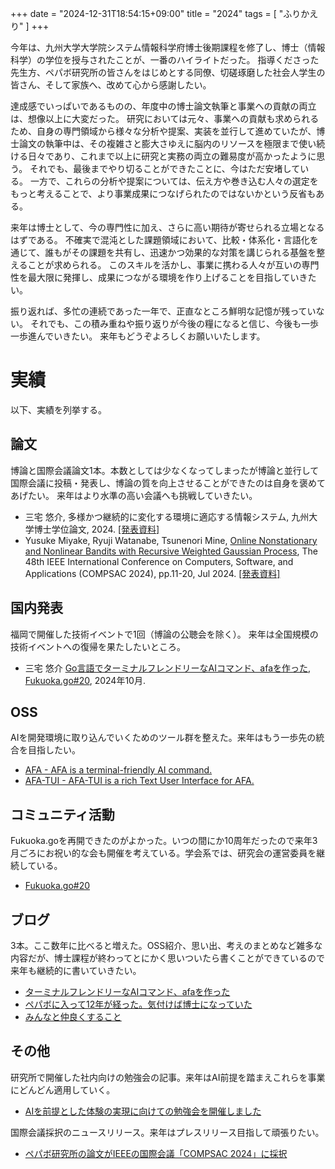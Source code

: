 +++
date = "2024-12-31T18:54:15+09:00"
title = "2024"
tags = [ "ふりかえり" ]
+++

今年は、九州大学大学院システム情報科学府博士後期課程を修了し、博士（情報科学）の学位を授与されたことが、一番のハイライトだった。
指導くださった先生方、ペパボ研究所の皆さんをはじめとする同僚、切磋琢磨した社会人学生の皆さん、そして家族へ、改めて心から感謝したい。

達成感でいっぱいであるものの、年度中の博士論文執筆と事業への貢献の両立は、想像以上に大変だった。
研究においては元々、事業への貢献も求められるため、自身の専門領域から様々な分析や提案、実装を並行して進めていたが、博士論文の執筆中は、その複雑さと膨大さゆえに脳内のリソースを極限まで使い続ける日々であり、これまで以上に研究と実務の両立の難易度が高かったように思う。
それでも、最後までやり切ることができたことに、今はただ安堵している。
一方で、これらの分析や提案については、伝え方や巻き込む人々の選定をもっと考えることで、より事業成果につなげられたのではないかという反省もある。

来年は博士として、今の専門性に加え、さらに高い期待が寄せられる立場となるはずである。
不確実で混沌とした課題領域において、比較・体系化・言語化を通じて、誰もがその課題を共有し、迅速かつ効果的な対策を講じられる基盤を整えることが求められる。
このスキルを活かし、事業に携わる人々が互いの専門性を最大限に発揮し、成果につながる環境を作り上げることを目指していきたい。

振り返れば、多忙の連続であった一年で、正直なところ鮮明な記憶が残っていない。
それでも、この積み重ねや振り返りが今後の糧になると信じ、今後も一歩一歩進んでいきたい。
来年もどうぞよろしくお願いいたします。


# 実績

以下、実績を列挙する。

## 論文

博論と国際会議論文1本。本数としては少なくなってしまったが博論と並行して国際会議に投稿・発表し、博論の質を向上させることができたのは自身を褒めてあげたい。
来年はより水準の高い会議へも挑戦していきたい。

- 三宅 悠介, 多様かつ継続的に変化する環境に適応する情報システム, 九州大学博士学位論文, 2024. [[発表資料]](https://speakerdeck.com/monochromegane/thesis-defense-presentation)
- Yusuke Miyake, Ryuji Watanabe, Tsunenori Mine, [Online Nonstationary and Nonlinear Bandits with Recursive Weighted Gaussian Process](https://ieeexplore.ieee.org/document/10633680), The 48th IEEE International Conference on Computers, Software, and Applications (COMPSAC 2024), pp.11-20, Jul 2024. [[発表資料]](https://speakerdeck.com/monochromegane/online-nonstationary-and-nonlinear-bandits-with-recursive-weighted-gaussian-process)

## 国内発表

福岡で開催した技術イベントで1回（博論の公聴会を除く）。
来年は全国規模の技術イベントへの復帰を果たしたいところ。

- 三宅 悠介 [Go言語でターミナルフレンドリーなAIコマンド、afaを作った](https://speakerdeck.com/monochromegane/fukuokago20-afa), [Fukuoka.go#20](https://fukuokago.connpass.com/event/330951/), 2024年10月.

## OSS

AIを開発環境に取り込んでいくためのツール群を整えた。来年はもう一歩先の統合を目指したい。

- [AFA - AFA is a terminal-friendly AI command.](https://github.com/monochromegane/afa)
- [AFA-TUI - AFA-TUI is a rich Text User Interface for AFA.](https://github.com/monochromegane/afa-tui)

## コミュニティ活動

Fukuoka.goを再開できたのがよかった。いつの間にか10周年だったので来年3月ごろにお祝い的な会も開催を考えている。学会系では、研究会の運営委員を継続している。

- [Fukuoka.go#20](https://fukuokago.connpass.com/event/330951/)

## ブログ

3本。ここ数年に比べると増えた。OSS紹介、思い出、考えのまとめなど雑多な内容だが、博士課程が終わってとにかく思いついたら書くことができているので来年も継続的に書いていきたい。

- [ターミナルフレンドリーなAIコマンド、afaを作った](https://blog.monochromegane.com/blog/2024/09/16/afa/)
- [ペパボに入って12年が経った。気付けば博士になっていた](https://blog.monochromegane.com/blog/2024/10/05/doctor-information-science/)
- [みんなと仲良くすること](https://blog.monochromegane.com/blog/2024/12/23/nakayoku/)

## その他

研究所で開催した社内向けの勉強会の記事。来年はAI前提を踏まえこれらを事業にどんどん適用していく。

- [AIを前提とした体験の実現に向けての勉強会を開催しました](https://rand.pepabo.com/article/2024/03/28/ai/)

国際会議採択のニュースリリース。来年はプレスリリース目指して頑張りたい。

- [ペパボ研究所の論文がIEEEの国際会議「COMPSAC 2024」に採択](https://pepabo.com/news/information/202404231200/?_gl=1*19uunue*_ga*MTM3Mjc5NzQyMC4xNzEzODUwNzk1*_ga_LER6JRTV8K*MTczNTY1MzAwMS42MC4xLjE3MzU2NTQ4MzcuMC4wLjA.#_ga=2.198738415.1525457293.1735640790-1372797420.1713850795)

